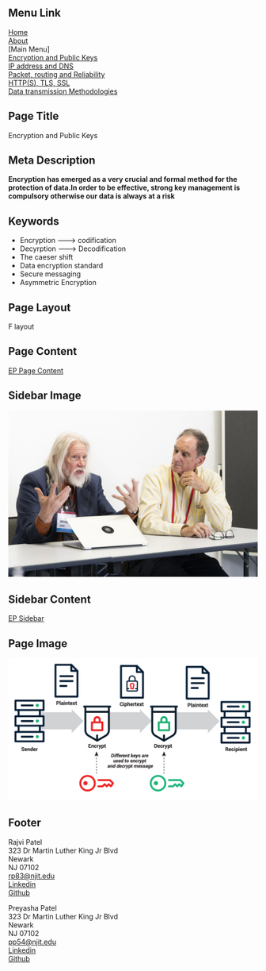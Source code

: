 ## Menu Link
[Home](README.md)\
[About](AboutUs.md)\
[Main Menu]\
[Encryption and Public Keys](Encryption_and_public_keys.md)\
[IP address and DNS](IP_address_and_DNS.md)\
[Packet, routing and Reliability](Packet_routing_and_reliability.md)\
[HTTP(S), TLS, SSL](HHTPS_SSL_TLS_DigitalCertificate.md)\
[Data transmission Methodologies](Wired_and_wireless_data_transmission.md)


## Page Title
Encryption and Public Keys

## Meta Description
**Encryption has emerged as a very crucial and formal method for the protection of data.In order to be effective, strong key management is compulsory otherwise our data is always at a risk**

## Keywords
- Encryption ---> codification
- Decyrption ---> Decodification
- The caeser shift
- Data encryption standard
- Secure messaging
- Asymmetric Encryption

## Page Layout
F layout

## Page Content
[EP Page Content](EPPageContent.md)

## Sidebar Image
![Whitfield Diffie and Martin Hellman](Images/sb_encryption.jpg "Whitfield Diffie and Martin Hellman")

## Sidebar Content
[EP Sidebar](EPsbContent.md)

## Page Image
![Asymmetric Encryption](Images/encryption.png "Asymmetric Encryption")

## Footer
Rajvi Patel\
323 Dr Martin Luther King Jr Blvd\
Newark\
NJ 07102\
<rp83@njit.edu>\
[Linkedin](http://linkedin.com/in/rajvi-patel-4403681b5)\
[Github](https://github.com/raajvipatel99)


Preyasha Patel\
323 Dr Martin Luther King Jr Blvd\
Newark\
NJ 07102\
<pp54@njit.edu>\
[Linkedin](http://linkedin.com/in/preyasha-patel-67356a122)\
[Github](https://github.com/preyasha2810)
